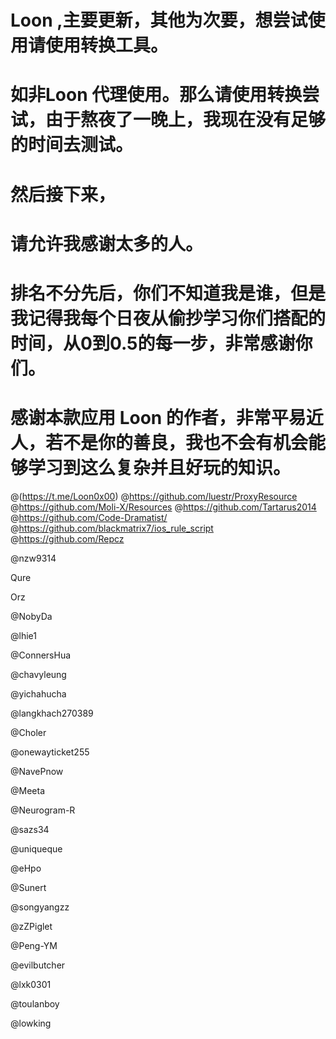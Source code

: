 # Loon ,主要更新，其他为次要，想尝试使用请使用转换工具。
# 
# 如非Loon 代理使用。那么请使用转换尝试，由于熬夜了一晚上，我现在没有足够的时间去测试。
# 然后接下来，
# 请允许我感谢太多的人。
# 排名不分先后，你们不知道我是谁，但是我记得我每个日夜从偷抄学习你们搭配的时间，从0到0.5的每一步，非常感谢你们。
# 感谢本款应用 Loon 的作者，非常平易近人，若不是你的善良，我也不会有机会能够学习到这么复杂并且好玩的知识。
@(https://t.me/Loon0x00)
@https://github.com/luestr/ProxyResource
@https://github.com/Moli-X/Resources
@https://github.com/Tartarus2014
@https://github.com/Code-Dramatist/
@https://github.com/blackmatrix7/ios_rule_script 
@https://github.com/Repcz

@nzw9314

Qure

Orz

@NobyDa

@lhie1

@ConnersHua

@chavyleung

@yichahucha

@langkhach270389

@Choler

@onewayticket255

@NavePnow

@Meeta

@Neurogram-R

@sazs34

@uniqueque

@eHpo

@Sunert

@songyangzz

@zZPiglet

@Peng-YM

@evilbutcher

@lxk0301

@toulanboy

@lowking
